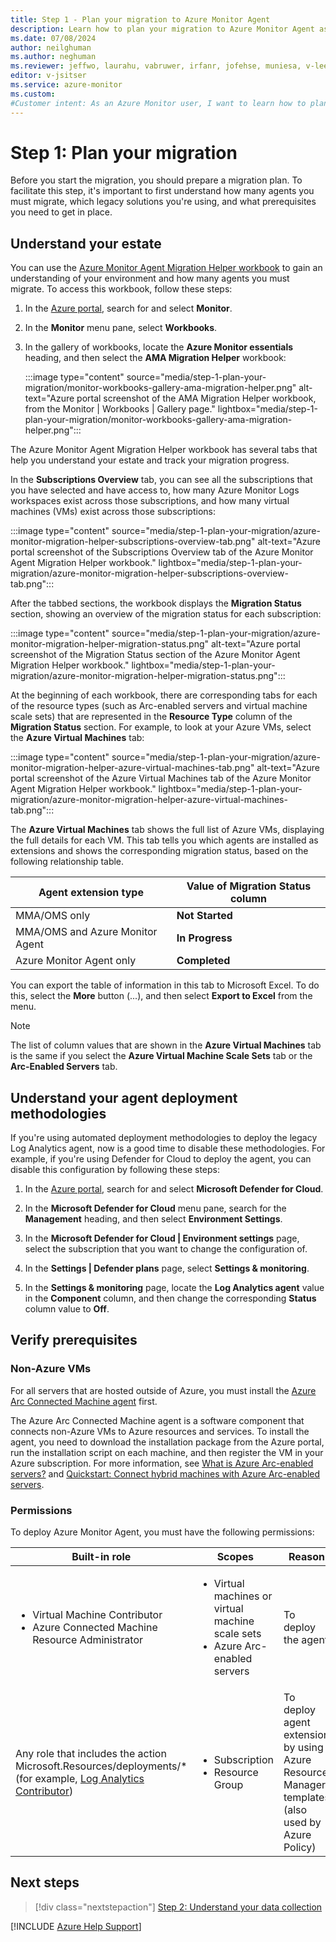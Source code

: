 ```yaml
---
title: Step 1 - Plan your migration to Azure Monitor Agent
description: Learn how to plan your migration to Azure Monitor Agent as the first step toward upgrading from the legacy Log Analytics Agent.
ms.date: 07/08/2024
author: neilghuman
ms.author: neghuman
ms.reviewer: jeffwo, laurahu, vabruwer, irfanr, jofehse, muniesa, v-leedennis
editor: v-jsitser
ms.service: azure-monitor
ms.custom: 
#Customer intent: As an Azure Monitor user, I want to learn how to plan a migration to Azure Monitor so that I can move on from using the legacy Log Analytics Agent.
---
```

# Step 1: Plan your migration

Before you start the migration, you should prepare a migration plan. To facilitate this step, it's important to first understand how many agents you must migrate, which legacy solutions you're using, and what prerequisites you need to get in place.

## Understand your estate

You can use the [Azure Monitor Agent Migration Helper workbook](/azure/azure-monitor/agents/azure-monitor-agent-migration-helper-workbook) to gain an understanding of your environment and how many agents you must migrate. To access this workbook, follow these steps:

1. In the [Azure portal][ap], search for and select **Monitor**.
1. In the **Monitor** menu pane, select **Workbooks**.
1. In the gallery of workbooks, locate the **Azure Monitor essentials** heading, and then select the **AMA Migration Helper** workbook:

   :::image type="content" source="media/step-1-plan-your-migration/monitor-workbooks-gallery-ama-migration-helper.png" alt-text="Azure portal screenshot of the AMA Migration Helper workbook, from the Monitor | Workbooks | Gallery page." lightbox="media/step-1-plan-your-migration/monitor-workbooks-gallery-ama-migration-helper.png":::

The Azure Monitor Agent Migration Helper workbook has several tabs that help you understand your estate and track your migration progress.

In the **Subscriptions Overview** tab, you can see all the subscriptions that you have selected and have access to, how many Azure Monitor Logs workspaces exist across those subscriptions, and how many virtual machines (VMs) exist across those subscriptions:

:::image type="content" source="media/step-1-plan-your-migration/azure-monitor-migration-helper-subscriptions-overview-tab.png" alt-text="Azure portal screenshot of the Subscriptions Overview tab of the Azure Monitor Agent Migration Helper workbook." lightbox="media/step-1-plan-your-migration/azure-monitor-migration-helper-subscriptions-overview-tab.png":::

After the tabbed sections, the workbook displays the **Migration Status** section, showing an overview of the migration status for each subscription:

:::image type="content" source="media/step-1-plan-your-migration/azure-monitor-migration-helper-migration-status.png" alt-text="Azure portal screenshot of the Migration Status section of the Azure Monitor Agent Migration Helper workbook." lightbox="media/step-1-plan-your-migration/azure-monitor-migration-helper-migration-status.png":::

At the beginning of each workbook, there are corresponding tabs for each of the resource types (such as Arc-enabled servers and virtual machine scale sets) that are represented in the **Resource Type** column of the **Migration Status** section. For example, to look at your Azure VMs, select the **Azure Virtual Machines** tab:

:::image type="content" source="media/step-1-plan-your-migration/azure-monitor-migration-helper-azure-virtual-machines-tab.png" alt-text="Azure portal screenshot of the Azure Virtual Machines tab of the Azure Monitor Agent Migration Helper workbook." lightbox="media/step-1-plan-your-migration/azure-monitor-migration-helper-azure-virtual-machines-tab.png":::

The **Azure Virtual Machines** tab shows the full list of Azure VMs, displaying the full details for each VM. This tab tells you which agents are installed as extensions and shows the corresponding migration status, based on the following relationship table.

| Agent extension type            | Value of Migration Status column |
|---------------------------------|----------------------------------|
| MMA/OMS only                    | **Not Started**                  |
| MMA/OMS and Azure Monitor Agent | **In Progress**                  |
| Azure Monitor Agent only        | **Completed**                    |

You can export the table of information in this tab to Microsoft Excel. To do this, select the **More** button (...), and then select **Export to Excel** from the menu.

> [!NOTE]
> The list of column values that are shown in the **Azure Virtual Machines** tab is the same if you select the **Azure Virtual Machine Scale Sets** tab or the **Arc-Enabled Servers** tab.

## Understand your agent deployment methodologies

If you're using automated deployment methodologies to deploy the legacy Log Analytics agent, now is a good time to disable these methodologies. For example, if you're using Defender for Cloud to deploy the agent, you can disable this configuration by following these steps:

1. In the [Azure portal][ap], search for and select **Microsoft Defender for Cloud**.

1. In the **Microsoft Defender for Cloud** menu pane, search for the **Management** heading, and then select **Environment Settings**.

1. In the **Microsoft Defender for Cloud | Environment settings** page, select the subscription that you want to change the configuration of.

1. In the **Settings | Defender plans** page, select **Settings & monitoring**.

1. In the **Settings & monitoring** page, locate the **Log Analytics agent** value in the **Component** column, and then change the corresponding **Status** column value to **Off**.

## Verify prerequisites

### Non-Azure VMs

For all servers that are hosted outside of Azure, you must install the [Azure Arc Connected Machine agent](/azure/azure-arc/servers/agent-overview) first.

The Azure Arc Connected Machine agent is a software component that connects non-Azure VMs to Azure resources and services. To install the agent, you need to download the installation package from the Azure portal, run the installation script on each machine, and then register the VM in your Azure subscription. For more information, see [What is Azure Arc-enabled servers?](/azure/azure-arc/servers/overview) and [Quickstart: Connect hybrid machines with Azure Arc-enabled servers](/azure/azure-arc/servers/learn/quick-enable-hybrid-vm).

### Permissions

To deploy Azure Monitor Agent, you must have the following permissions:

| Built-in role | Scopes | Reason |
|--|--|--|
| <ul> <li>Virtual Machine Contributor</li> <li>Azure Connected Machine Resource Administrator</li> </ul> | <ul> <li>Virtual machines or virtual machine scale sets</li> <li>Azure Arc-enabled servers</li> </ul> | To deploy the agent |
| Any role that includes the action Microsoft.Resources/deployments/* (for example, [Log Analytics Contributor](/azure/role-based-access-control/built-in-roles#log-analytics-contributor)) | <ul> <li>Subscription</li> <li>Resource Group</li> </ul> | To deploy agent extension by using Azure Resource Manager templates (also used by Azure Policy) |

## Next steps

> [!div class="nextstepaction"]
> [Step 2: Understand your data collection](step-2-understand-your-data-collection.md)

[!INCLUDE [Azure Help Support](../../../../includes/azure-help-support.md)]

[ap]: https://portal.azure.com
